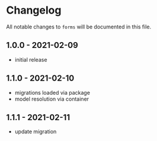 # Changelog

All notable changes to `forms` will be documented in this file.

## 1.0.0 - 2021-02-09

- initial release

## 1.1.0 - 2021-02-10

- migrations loaded via package
- model resolution via container

## 1.1.1 - 2021-02-11

- update migration
